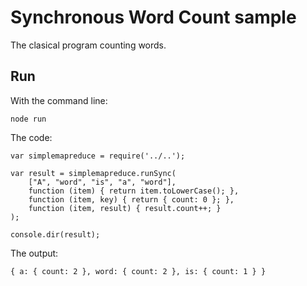 # Synchronous Word Count sample

The clasical program counting words.

## Run

With the command line:
```
node run
```

The code:
```
var simplemapreduce = require('../..');

var result = simplemapreduce.runSync(
    ["A", "word", "is", "a", "word"], 
    function (item) { return item.toLowerCase(); },
    function (item, key) { return { count: 0 }; },
    function (item, result) { result.count++; }
);

console.dir(result);
```

The output:
```
{ a: { count: 2 }, word: { count: 2 }, is: { count: 1 } }
```

